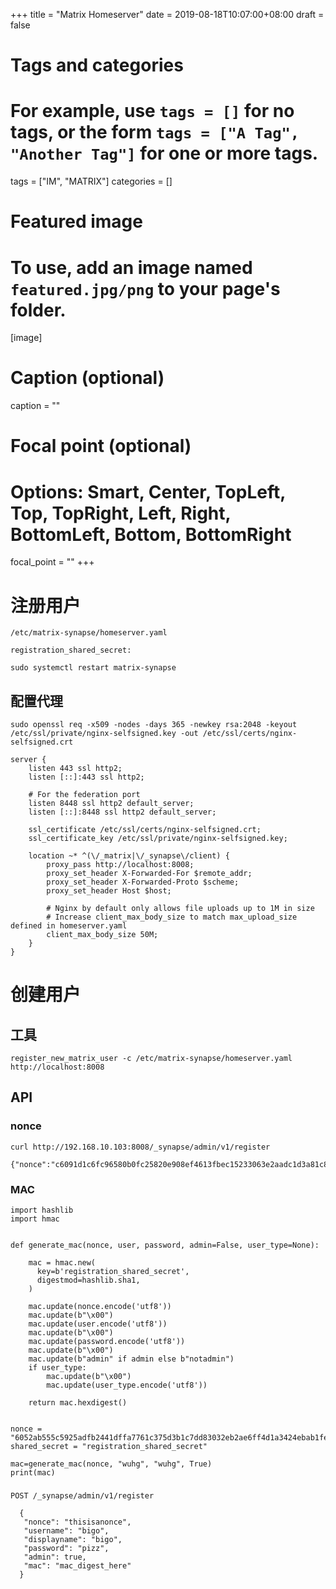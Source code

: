 +++
title = "Matrix Homeserver"
date = 2019-08-18T10:07:00+08:00
draft = false

# Tags and categories
# For example, use `tags = []` for no tags, or the form `tags = ["A Tag", "Another Tag"]` for one or more tags.
tags = ["IM", "MATRIX"]
categories = []

# Featured image
# To use, add an image named `featured.jpg/png` to your page's folder. 
[image]
  # Caption (optional)
  caption = ""

  # Focal point (optional)
  # Options: Smart, Center, TopLeft, Top, TopRight, Left, Right, BottomLeft, Bottom, BottomRight
  focal_point = ""
+++

# 注册用户

`/etc/matrix-synapse/homeserver.yaml`

```
registration_shared_secret:  
```

```
sudo systemctl restart matrix-synapse
```

## 配置代理

```
sudo openssl req -x509 -nodes -days 365 -newkey rsa:2048 -keyout /etc/ssl/private/nginx-selfsigned.key -out /etc/ssl/certs/nginx-selfsigned.crt
```


```
server {
    listen 443 ssl http2;
    listen [::]:443 ssl http2;

    # For the federation port
    listen 8448 ssl http2 default_server;
    listen [::]:8448 ssl http2 default_server;

    ssl_certificate /etc/ssl/certs/nginx-selfsigned.crt;
    ssl_certificate_key /etc/ssl/private/nginx-selfsigned.key;

    location ~* ^(\/_matrix|\/_synapse\/client) {
        proxy_pass http://localhost:8008;
        proxy_set_header X-Forwarded-For $remote_addr;
        proxy_set_header X-Forwarded-Proto $scheme;
        proxy_set_header Host $host;

        # Nginx by default only allows file uploads up to 1M in size
        # Increase client_max_body_size to match max_upload_size defined in homeserver.yaml
        client_max_body_size 50M;
    }
}
```



# 创建用户


## 工具

```
register_new_matrix_user -c /etc/matrix-synapse/homeserver.yaml http://localhost:8008
```


## API


### nonce


```
curl http://192.168.10.103:8008/_synapse/admin/v1/register

{"nonce":"c6091d1c6fc96580b0fc25820e908ef4613fbec15233063e2aadc1d3a81c8a9170805f5d9f2fa63016dd7138bc8ad409a4da46bf75a2e429c541d0828abf0612"}
```


### MAC

```
import hashlib
import hmac


def generate_mac(nonce, user, password, admin=False, user_type=None):

    mac = hmac.new(
      key=b'registration_shared_secret',
      digestmod=hashlib.sha1,
    )

    mac.update(nonce.encode('utf8'))
    mac.update(b"\x00")
    mac.update(user.encode('utf8'))
    mac.update(b"\x00")
    mac.update(password.encode('utf8'))
    mac.update(b"\x00")
    mac.update(b"admin" if admin else b"notadmin")
    if user_type:
        mac.update(b"\x00")
        mac.update(user_type.encode('utf8'))

    return mac.hexdigest()


nonce = "6052ab555c5925adfb2441dffa7761c375d3b1c7dd83032eb2ae6ff4d1a3424ebab1fe6f0ccdae3eba2f655caff9de74e706019adee57da2f3b4b3199432dd5d"
shared_secret = "registration_shared_secret"

mac=generate_mac(nonce, "wuhg", "wuhg", True)
print(mac)
```

###  


```
POST /_synapse/admin/v1/register
  
  {
   "nonce": "thisisanonce",
   "username": "bigo",
   "displayname": "bigo",
   "password": "pizz",
   "admin": true,
   "mac": "mac_digest_here"
  }
```

